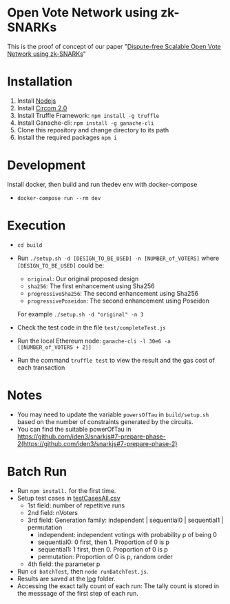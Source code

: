 # Open Vote Network using zk-SNARKs
This is the proof of concept of our paper "[Dispute-free Scalable Open Vote Network using zk-SNARKs](https://eprint.iacr.org/2022/310)"

# Installation 
 1. Install [Nodejs](https://nodejs.org/)
 2. Install [Circom 2.0](https://docs.circom.io/getting-started/installation/)
 3. Install Truffle Framework:  `npm install -g truffle`
 4. Install Ganache-cli: `npm install -g ganache-cli`
 5. Clone this repository and change directory to its path
 6. Install the required packages `npm i`

# Development
Install docker, then build and run thedev  env with docker-compose
- `docker-compose run --rm dev`

# Execution
 - `cd build`
 - Run `./setup.sh -d [DESIGN_TO_BE_USED] -n [NUMBER_of_VOTERS]`
    where `[DESIGN_TO_BE_USED]` could be:
 
	 - `original`: Our original proposed design
	 - `sha256`: The first enhancement using Sha256
	 - `progressiveSha256`: The second enhancement using Sha256
	 - `progressivePoseidon`: The second enhancement using Poseidon

     For example `./setup.sh -d "original" -n 3`

 - Check the test code in the file `test/completeTest.js`
 - Run the local Ethereum node: `ganache-cli -l 30e6 -a [[NUMBER_of_VOTERS + 2]]` 
 - Run the command `truffle test` to view the result and the gas cost of each transaction

 # Notes
 - You may need to update the variable `powersOfTau` in `build/setup.sh` based on the number of constraints generated by the circuits.
 - You can find the suitable powerOfTau in https://github.com/iden3/snarkjs#7-prepare-phase-2(https://github.com/iden3/snarkjs#7-prepare-phase-2)

# Batch Run
- Run `npm install.` for the first time.
- Setup test cases in [testCasesAll.csv](./batchTest/testCasesAll.csv)
  - 1st field: number of repetitive runs
  - 2nd field: nVoters
  - 3rd field: Generation family: independent | sequential0 | sequential1 | permutation
	- independent: independent votings with probability p of being 0
	- sequential0: 0 first, then 1. Proportion of 0 is p
	- sequential1: 1 first, then 0. Proportion of 0 is p
	- permutation: Proportion of 0 is p, random order
  - 4th field: the parameter p
- Run `cd batchTest`, then `node runBatchTest.js`.
- Results are saved at the [log](./log) folder.
- Accessing the exact tally count of each run: The tally count is stored in the messsage of the first step of each run.